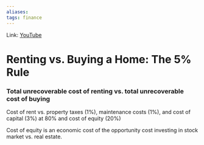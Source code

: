 ```yaml
---
aliases:
tags: finance
---
```

Link: [YouTube](https://www.youtube.com/watch?v=Uwl3-jBNEd4)

# Renting vs. Buying a Home: The 5% Rule

### Total unrecoverable cost of renting vs. total unrecoverable cost of buying

Cost of rent vs. property taxes (1%), maintenance costs (1%), and cost of capital (3%) at 80% and cost of equity (20%)

Cost of equity is an economic cost of the opportunity cost investing in stock market vs. real estate.